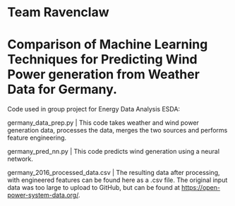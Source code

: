 # Team Ravenclaw

# Comparison of Machine Learning Techniques for Predicting Wind Power generation from Weather Data for Germany.

Code used in group project for Energy Data Analysis ESDA:

  germany_data_prep.py                  |    This code takes weather and wind power generation data, processes the data,
                                             merges the two sources and performs feature engineering.
  
  germany_pred_nn.py                    |    This code predicts wind generation using a neural network.                                          
                                             
  germany_2016_processed_data.csv       |    The resulting data after processing, with engineered features can be found here as a .csv file. 
                                             The original input data was too large to upload to GitHub, 
                                             but can be found at https://open-power-system-data.org/.
                                             
  
  
  
